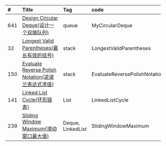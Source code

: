 

| #    | Title                                    | Tag                                      |code|
| :--- | :--------------------------------------- | :--------------------------------------- | :---|
| 641  | [Design Circular Deque(设计一个双端队列)][641]                           | queue   | MyCircularDeque | 
| 32   | [Longest Valid Parentheses(最长有效的括号)][32]                           | stack   | LongestValidParentheses |
| 150  | [Evaluate Reverse Polish Notation(逆波兰表达式求值)][150]| stack   | EvaluateReversePolishNotation |
| 141  | [Linked List Cycle(环形链表)][141]                           | List   | LinkedListCycle |
|239   | [Sliding Window Maximum(滑动窗口最大值)][239] | Deque, LinkedList| SlidingWindowMaximum |




[641]:https://blog.csdn.net/zgpeace/article/details/88340806
[32]:https://blog.csdn.net/zgpeace/article/details/87968737
[150]:https://blog.csdn.net/zgpeace/article/details/88014930
[141]:https://blog.csdn.net/zgpeace/article/details/87890399
[239]:https://blog.csdn.net/zgpeace/article/details/88372784
